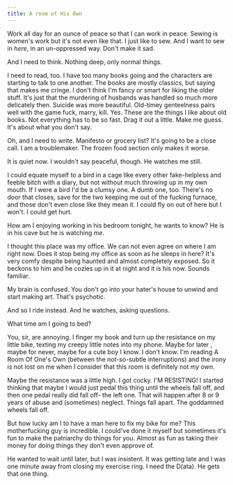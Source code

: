 ```yaml
---
title: A room of His Own
---
```


Work all day for an ounce of peace so that I can work in peace. Sewing is women's work but it's not even like that. I just like to sew. And I want to sew in *here*, in an un-oppressed way. Don't make it sad.

And I need to think. Nothing deep, only normal things. 

I need to read, too. I have too many books going and the characters are starting to talk to one another. The books are mostly classics, but saying that makes me cringe. I don't think I'm fancy or smart for liking the older stuff. It's just that the murdering of husbands was handled so much more delicately then. Suicide was more beautiful. Old-timey genteelness pairs well with the game fuck, marry, kill. Yes. These are the things I like about old books. Not everything has to be so fast. Drag it out a little. Make me guess. It's about what you don't say.

Oh, and I need to write. Manifesto or grocery list? It's going to be a close call. I am a troublemaker. The frozen food section only makes it worse. 

It is quiet now. I wouldn't say peaceful, though. He watches me still. 

I could equate myself to a bird in a cage like every other fake-helpless and feeble bitch with a diary, but not without much throwing up in my own mouth. If I were a bird I'd be a clumsy one. A dumb one, too. There's no door that closes, save for the two keeping me out of the fucking furnace, and those don't even close like they mean it. I could fly on out of here but I won't. I could get hurt. 

How am I enjoying working in his bedroom tonight, he wants to know? He is in his cave but he is watching *me*. 

I thought this place was my office. We can not even agree on where I am right now. Does it stop being my office as soon as he sleeps in here? It's very comfy despite being haunted and almost completely exposed. So it beckons to him and he cozies up in it at night and it is his now. Sounds familiar.

My brain is confused. You don't go into your hater's house to unwind and start making art. That's psychotic. 

And so I ride instead. And he watches, asking questions. 

What time am I going to bed? 

You, sir, are annoying. I finger my book and turn up the resistance on my little bike, texting my creepy little notes into my phone. Maybe for later , maybe for never, maybe for a cute boy I know. I don't know. I'm reading A Room Of One's Own (between the not-so-subtle interruptions) and the irony is not lost on me when I consider that this room is definitely not *my own*. 

Maybe the resistance was a little high. I got cocky. I'M RESISTING! I started thinking that maybe I would just pedal this thing until the wheels fall off, and then one pedal really did fall off- the left one. That will happen after 8 or 9 years of abuse and (sometimes) neglect. Things fall apart. The goddamned wheels fall off. 

But how lucky am I to have a man here to fix my bike for me? This motherfucking guy is incredible. I could've done it myself but sometimes it's fun to make the patriarchy do things for you. Almost as fun as taking their money for doing things they don't even approve of.

He wanted to wait until later, but I was insistent. It was getting late and I was one minute away from closing my exercise ring. I need the D(ata). He gets that one thing. 
